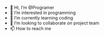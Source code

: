 - 👋 Hi, I’m @Programer
- 👀 I’m interested in programming
- 🌱 I’m currently learning coding
- 💞️ I’m looking to collaborate on project team
- 📫 How to reach me 

<!---
Al-Mahamud/Al-Mahamud is a ✨ special ✨ repository because its `README.md` (this file) appears on your GitHub profile.
You can click the Preview link to take a look at your changes.
--->
